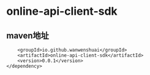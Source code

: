 # online-api-client-sdk
## maven地址
``` <dependency>
    <groupId>io.github.wanwenshuai</groupId>
    <artifactId>online-api-client-sdk</artifactId>
    <version>0.0.1</version>
</dependency>


